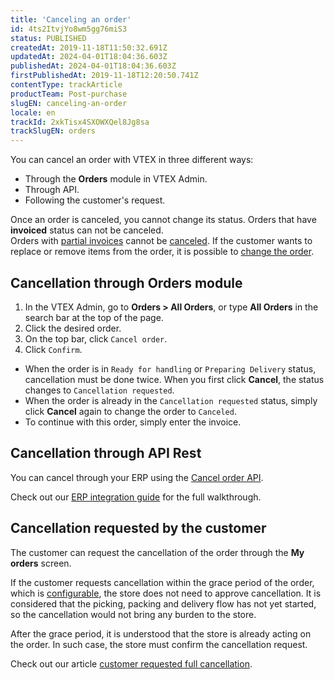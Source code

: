 ```yaml
---
title: 'Canceling an order'
id: 4ts2ItvjYo8wm5gg76miS3
status: PUBLISHED
createdAt: 2019-11-18T11:50:32.691Z
updatedAt: 2024-04-01T18:04:36.603Z
publishedAt: 2024-04-01T18:04:36.603Z
firstPublishedAt: 2019-11-18T12:20:50.741Z
contentType: trackArticle
productTeam: Post-purchase
slugEN: canceling-an-order
locale: en
trackId: 2xkTisx4SXOWXQel8Jg8sa
trackSlugEN: orders
---
```


You can cancel an order with VTEX in three different ways:
- Through the **Orders** module in VTEX Admin.
- Through API.
- Following the customer's request.

<div class="alert alert-warning">
Once an order is canceled, you cannot change its status. Orders that have <b>invoiced</b> status can not be canceled.
</div>

<div class = "alert alert-info">
Orders with <a href="https://help.vtex.com/en/tracks/pedidos--2xkTisx4SXOWXQel8Jg8sa/q9GPspTb9cHlMeAZfdEUe">partial invoices</a> cannot be <a href="https://help.vtex.com/en/tutorial/como-cancelar-pedido--tutorials_186">canceled</a>. If the customer wants to replace or remove items from the order, it is possible to <a href="https://help.vtex.com/en/tutorial/alteracao-de-itens-de-um-pedido-finalizado--tutorials_190">change the order</a>.
</div>

## Cancellation through Orders module

1. In the VTEX Admin, go to **Orders > All Orders**, or type **All Orders** in the search bar at the top of the page.
2. Click the desired order.
3. On the top bar, click `Cancel order`. 
4. Click `Confirm`.

- When the order is in `Ready for handling` or `Preparing Delivery` status, cancellation must be done twice. When you first click **Cancel**, the status changes to `Cancellation requested`.
- When the order is already in the `Cancellation requested` status, simply click **Cancel** again to change the order to `Canceled`.
- To continue with this order, simply enter the invoice.

## Cancellation through API Rest

You can cancel through your ERP using the [Cancel order API](https://developers.vtex.com/docs/api-reference/orders-api#post-/api/oms/pvt/orders/-orderId-/cancel). 

Check out our [ERP integration guide](https://developers.vtex.com/docs/erp-integration-set-up-order-processing) for the full walkthrough.

## Cancellation requested by the customer

The customer can request the cancellation of the order through the **My orders** screen.

If the customer requests cancellation within the grace period of the order, which is [configurable](https://help.vtex.com/en/tutorial/setting-the-grace-period-for-order-cancellation), the store does not need to approve cancellation. It is considered that the picking, packing and delivery flow has not yet started, so the cancellation would not bring any burden to the store.

After the grace period, it is understood that the store is already acting on the order. In such case, the store must confirm the cancellation request.

Check out our article [customer requested full cancellation](https://help.vtex.com/en/tutorial/how-does-cancellation-work-when-requested-by-the-customer).
